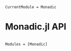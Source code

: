 ```@meta
CurrentModule = Monadic
```

# Monadic.jl API

```@index
```

```@autodocs
Modules = [Monadic]
```
